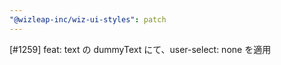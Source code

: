 ```yaml
---
"@wizleap-inc/wiz-ui-styles": patch
---
```


[#1259] feat: text の dummyText にて、user-select: none を適用
